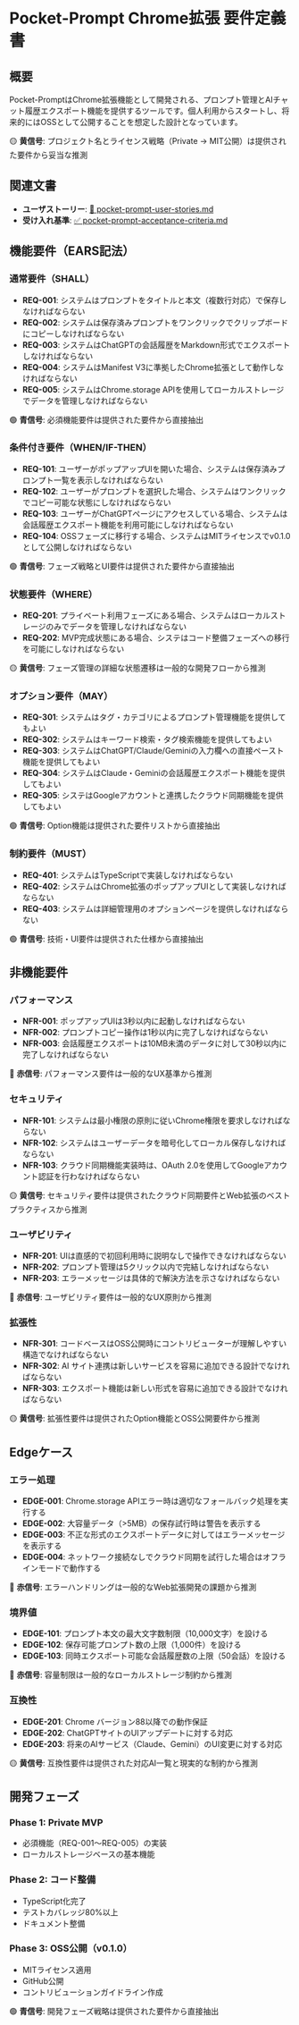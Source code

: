 # Pocket-Prompt Chrome拡張 要件定義書

## 概要

Pocket-PromptはChrome拡張機能として開発される、プロンプト管理とAIチャット履歴エクスポート機能を提供するツールです。個人利用からスタートし、将来的にはOSSとして公開することを想定した設計となっています。

🟡 **黄信号**: プロジェクト名とライセンス戦略（Private → MIT公開）は提供された要件から妥当な推測

## 関連文書

- **ユーザストーリー**: [📖 pocket-prompt-user-stories.md](pocket-prompt-user-stories.md)
- **受け入れ基準**: [✅ pocket-prompt-acceptance-criteria.md](pocket-prompt-acceptance-criteria.md)

## 機能要件（EARS記法）

### 通常要件（SHALL）

- **REQ-001**: システムはプロンプトをタイトルと本文（複数行対応）で保存しなければならない
- **REQ-002**: システムは保存済みプロンプトをワンクリックでクリップボードにコピーしなければならない  
- **REQ-003**: システムはChatGPTの会話履歴をMarkdown形式でエクスポートしなければならない
- **REQ-004**: システムはManifest V3に準拠したChrome拡張として動作しなければならない
- **REQ-005**: システムはChrome.storage APIを使用してローカルストレージでデータを管理しなければならない

🟢 **青信号**: 必須機能要件は提供された要件から直接抽出

### 条件付き要件（WHEN/IF-THEN）

- **REQ-101**: ユーザーがポップアップUIを開いた場合、システムは保存済みプロンプト一覧を表示しなければならない
- **REQ-102**: ユーザーがプロンプトを選択した場合、システムはワンクリックでコピー可能な状態にしなければならない
- **REQ-103**: ユーザーがChatGPTページにアクセスしている場合、システムは会話履歴エクスポート機能を利用可能にしなければならない
- **REQ-104**: OSSフェーズに移行する場合、システムはMITライセンスでv0.1.0として公開しなければならない

🟢 **青信号**: フェーズ戦略とUI要件は提供された要件から直接抽出

### 状態要件（WHERE）

- **REQ-201**: プライベート利用フェーズにある場合、システムはローカルストレージのみでデータを管理しなければならない
- **REQ-202**: MVP完成状態にある場合、システはコード整備フェーズへの移行を可能にしなければならない

🟡 **黄信号**: フェーズ管理の詳細な状態遷移は一般的な開発フローから推測

### オプション要件（MAY）

- **REQ-301**: システムはタグ・カテゴリによるプロンプト管理機能を提供してもよい
- **REQ-302**: システムはキーワード検索・タグ検索機能を提供してもよい
- **REQ-303**: システムはChatGPT/Claude/Geminiの入力欄への直接ペースト機能を提供してもよい
- **REQ-304**: システムはClaude・Geminiの会話履歴エクスポート機能を提供してもよい
- **REQ-305**: システはGoogleアカウントと連携したクラウド同期機能を提供してもよい

🟢 **青信号**: Option機能は提供された要件リストから直接抽出

### 制約要件（MUST）

- **REQ-401**: システムはTypeScriptで実装しなければならない
- **REQ-402**: システムはChrome拡張のポップアップUIとして実装しなければならない
- **REQ-403**: システムは詳細管理用のオプションページを提供しなければならない

🟢 **青信号**: 技術・UI要件は提供された仕様から直接抽出

## 非機能要件

### パフォーマンス

- **NFR-001**: ポップアップUIは3秒以内に起動しなければならない
- **NFR-002**: プロンプトコピー操作は1秒以内に完了しなければならない
- **NFR-003**: 会話履歴エクスポートは10MB未満のデータに対して30秒以内に完了しなければならない

🔴 **赤信号**: パフォーマンス要件は一般的なUX基準から推測

### セキュリティ

- **NFR-101**: システムは最小権限の原則に従いChrome権限を要求しなければならない
- **NFR-102**: システムはユーザーデータを暗号化してローカル保存しなければならない
- **NFR-103**: クラウド同期機能実装時は、OAuth 2.0を使用してGoogleアカウント認証を行わなければならない

🟡 **黄信号**: セキュリティ要件は提供されたクラウド同期要件とWeb拡張のベストプラクティスから推測

### ユーザビリティ

- **NFR-201**: UIは直感的で初回利用時に説明なしで操作できなければならない
- **NFR-202**: プロンプト管理は5クリック以内で完結しなければならない
- **NFR-203**: エラーメッセージは具体的で解決方法を示さなければならない

🔴 **赤信号**: ユーザビリティ要件は一般的なUX原則から推測

### 拡張性

- **NFR-301**: コードベースはOSS公開時にコントリビューターが理解しやすい構造でなければならない
- **NFR-302**: AI サイト連携は新しいサービスを容易に追加できる設計でなければならない
- **NFR-303**: エクスポート機能は新しい形式を容易に追加できる設計でなければならない

🟡 **黄信号**: 拡張性要件は提供されたOption機能とOSS公開要件から推測

## Edgeケース

### エラー処理

- **EDGE-001**: Chrome.storage APIエラー時は適切なフォールバック処理を実行する
- **EDGE-002**: 大容量データ（>5MB）の保存試行時は警告を表示する
- **EDGE-003**: 不正な形式のエクスポートデータに対してはエラーメッセージを表示する
- **EDGE-004**: ネットワーク接続なしでクラウド同期を試行した場合はオフラインモードで動作する

🔴 **赤信号**: エラーハンドリングは一般的なWeb拡張開発の課題から推測

### 境界値

- **EDGE-101**: プロンプト本文の最大文字数制限（10,000文字）を設ける
- **EDGE-102**: 保存可能プロンプト数の上限（1,000件）を設ける
- **EDGE-103**: 同時エクスポート可能な会話履歴数の上限（50会話）を設ける

🔴 **赤信号**: 容量制限は一般的なローカルストレージ制約から推測

### 互換性

- **EDGE-201**: Chrome バージョン88以降での動作保証
- **EDGE-202**: ChatGPTサイトのUIアップデートに対する対応
- **EDGE-203**: 将来のAIサービス（Claude、Gemini）のUI変更に対する対応

🟡 **黄信号**: 互換性要件は提供された対応AI一覧と現実的な制約から推測

## 開発フェーズ

### Phase 1: Private MVP
- 必須機能（REQ-001～REQ-005）の実装
- ローカルストレージベースの基本機能

### Phase 2: コード整備
- TypeScript化完了
- テストカバレッジ80%以上
- ドキュメント整備

### Phase 3: OSS公開（v0.1.0）
- MITライセンス適用
- GitHub公開
- コントリビューションガイドライン作成

🟢 **青信号**: 開発フェーズ戦略は提供された要件から直接抽出
